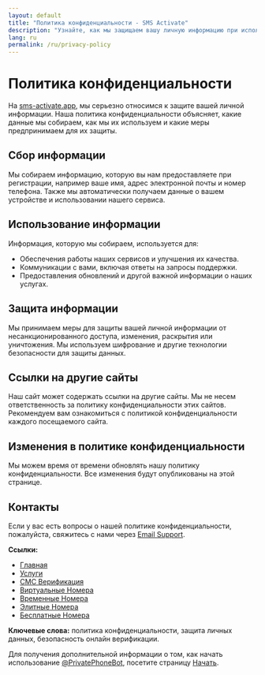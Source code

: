 ```yaml
---
layout: default
title: "Политика конфиденциальности - SMS Activate"
description: "Узнайте, как мы защищаем вашу личную информацию при использовании наших виртуальных номеров."
lang: ru
permalink: /ru/privacy-policy
---
```


# Политика конфиденциальности

На [sms-activate.app](https://sms-activate.app), мы серьезно относимся к защите вашей личной информации. Наша политика конфиденциальности объясняет, какие данные мы собираем, как мы их используем и какие меры предпринимаем для их защиты.

## Сбор информации

Мы собираем информацию, которую вы нам предоставляете при регистрации, например ваше имя, адрес электронной почты и номер телефона. Также мы автоматически получаем данные о вашем устройстве и использовании нашего сервиса.

## Использование информации

Информация, которую мы собираем, используется для:
- Обеспечения работы наших сервисов и улучшения их качества.
- Коммуникации с вами, включая ответы на запросы поддержки.
- Предоставления обновлений и другой важной информации о наших услугах.

## Защита информации

Мы принимаем меры для защиты вашей личной информации от несанкционированного доступа, изменения, раскрытия или уничтожения. Мы используем шифрование и другие технологии безопасности для защиты данных.

## Ссылки на другие сайты

Наш сайт может содержать ссылки на другие сайты. Мы не несем ответственность за политику конфиденциальности этих сайтов. Рекомендуем вам ознакомиться с политикой конфиденциальности каждого посещаемого сайта.

## Изменения в политике конфиденциальности

Мы можем время от времени обновлять нашу политику конфиденциальности. Все изменения будут опубликованы на этой странице.

## Контакты

Если у вас есть вопросы о нашей политике конфиденциальности, пожалуйста, свяжитесь с нами через [Email Support](mailto:support@sms-activate.app).

**Ссылки:**
- [Главная](/ru/)
- [Услуги](/ru/services)
- [СМС Верификация](/ru/sms-verification)
- [Виртуальные Номера](/ru/virtual-phone-numbers)
- [Временные Номера](/ru/temporary-phone-numbers)
- [Элитные Номера](/ru/elite-phone-numbers)
- [Бесплатные Номера](/ru/free-phone-numbers)

**Ключевые слова:** политика конфиденциальности, защита личных данных, безопасность онлайн верификации.

Для получения дополнительной информации о том, как начать использование [@PrivatePhoneBot](https://t.me/PrivatePhoneBot), посетите страницу [Начать](/ru/get-started).